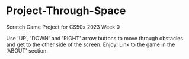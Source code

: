 # Project-Through-Space
Scratch Game Project for CS50x 2023 Week 0

Use 'UP', 'DOWN' and 'RIGHT' arrow buttons to move through obstacles and get to the other side of the screen. Enjoy!
Link to the game in the 'ABOUT' section.
